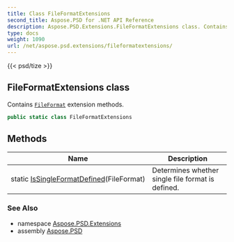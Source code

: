 ```yaml
---
title: Class FileFormatExtensions
second_title: Aspose.PSD for .NET API Reference
description: Aspose.PSD.Extensions.FileFormatExtensions class. Contains FileFormat extension methods
type: docs
weight: 1090
url: /net/aspose.psd.extensions/fileformatextensions/
---
```

{{< psd/tize >}}
## FileFormatExtensions class

Contains [`FileFormat`](../../aspose.psd/fileformat/) extension methods.

```csharp
public static class FileFormatExtensions
```

## Methods

| Name | Description |
| --- | --- |
| static [IsSingleFormatDefined](../../aspose.psd.extensions/fileformatextensions/issingleformatdefined/)(FileFormat) | Determines whether single file format is defined. |

### See Also

* namespace [Aspose.PSD.Extensions](../../aspose.psd.extensions/)
* assembly [Aspose.PSD](../../)



